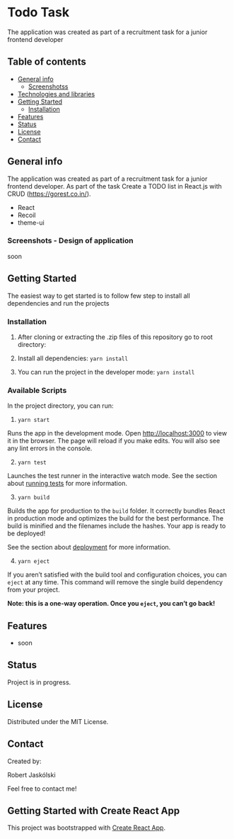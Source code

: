 # Todo Task

The application was created as part of a recruitment task for a junior frontend developer

## Table of contents

- [General info](#general-info)
  - [Screenshotss](#screenshots)
- [Technologies and libraries](#technologies-and-libraries)
- [Getting Started](#getting-started)
  - [Installation](#installation)
- [Features](#features)
- [Status](#status)
- [License](#license)
- [Contact](#contact)

## General info

The application was created as part of a recruitment task for a junior frontend developer. As part of the task Create a TODO list in React.js with CRUD (https://gorest.co.in/).

- React
- Recoil
- theme-ui

### Screenshots - Design of application

soon

## Getting Started

The easiest way to get started is to follow few step to install all dependencies and run the projects

### Installation

1. After cloning or extracting the .zip files of this repository go to root directory:

2. Install all dependencies:
   `yarn install`

3. You can run the project in the developer mode:
   `yarn install`

### Available Scripts

In the project directory, you can run:

1.  `yarn start`

Runs the app in the development mode. Open [http://localhost:3000](http://localhost:3000) to view it in the browser. The page will reload if you make edits. You will also see any lint errors in the console.

2.  `yarn test`

Launches the test runner in the interactive watch mode. See the section about [running tests](https://facebook.github.io/create-react-app/docs/running-tests) for more information.

3.  `yarn build`

Builds the app for production to the `build` folder. It correctly bundles React in production mode and optimizes the build for the best performance. The build is minified and the filenames include the hashes. Your app is ready to be deployed!

See the section about [deployment](https://facebook.github.io/create-react-app/docs/deployment) for more information.

4.  `yarn eject`

If you aren’t satisfied with the build tool and configuration choices, you can `eject` at any time. This command will remove the single build dependency from your project.

**Note: this is a one-way operation. Once you `eject`, you can’t go back!**

## Features

- soon

## Status

Project is in progress.

## License

Distributed under the MIT License.

## Contact

Created by:

Robert Jaskólski

Feel free to contact me!

## Getting Started with Create React App

This project was bootstrapped with [Create React App](https://github.com/facebook/create-react-app).

